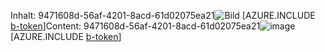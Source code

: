 <span data-ttu-id="7eef3-101">Inhalt: 9471608d-56af-4201-8acd-61d02075ea21![Bild](fc608ba9-c5ea-49a6-8e05-4326d23d3fa1.png)
[AZURE.INCLUDE [b-token](f53167e9-459c-4bcb-a8a6-9b04d4ca62b2.md)]</span><span class="sxs-lookup"><span data-stu-id="7eef3-101">Content: 9471608d-56af-4201-8acd-61d02075ea21![image](fc608ba9-c5ea-49a6-8e05-4326d23d3fa1.png)
[AZURE.INCLUDE [b-token](f53167e9-459c-4bcb-a8a6-9b04d4ca62b2.md)]</span></span>
